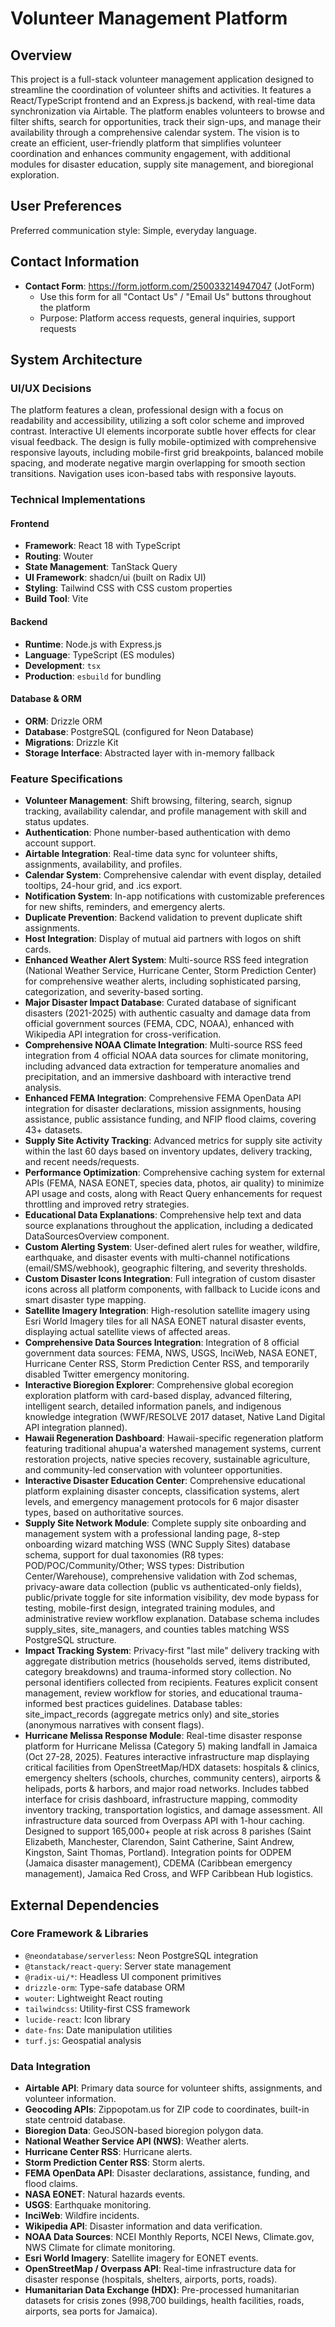 # Volunteer Management Platform

## Overview
This project is a full-stack volunteer management application designed to streamline the coordination of volunteer shifts and activities. It features a React/TypeScript frontend and an Express.js backend, with real-time data synchronization via Airtable. The platform enables volunteers to browse and filter shifts, search for opportunities, track their sign-ups, and manage their availability through a comprehensive calendar system. The vision is to create an efficient, user-friendly platform that simplifies volunteer coordination and enhances community engagement, with additional modules for disaster education, supply site management, and bioregional exploration.

## User Preferences
Preferred communication style: Simple, everyday language.

## Contact Information
- **Contact Form**: https://form.jotform.com/250033214947047 (JotForm)
  - Use this form for all "Contact Us" / "Email Us" buttons throughout the platform
  - Purpose: Platform access requests, general inquiries, support requests

## System Architecture
### UI/UX Decisions
The platform features a clean, professional design with a focus on readability and accessibility, utilizing a soft color scheme and improved contrast. Interactive UI elements incorporate subtle hover effects for clear visual feedback. The design is fully mobile-optimized with comprehensive responsive layouts, including mobile-first grid breakpoints, balanced mobile spacing, and moderate negative margin overlapping for smooth section transitions. Navigation uses icon-based tabs with responsive layouts.

### Technical Implementations
#### Frontend
- **Framework**: React 18 with TypeScript
- **Routing**: Wouter
- **State Management**: TanStack Query
- **UI Framework**: shadcn/ui (built on Radix UI)
- **Styling**: Tailwind CSS with CSS custom properties
- **Build Tool**: Vite

#### Backend
- **Runtime**: Node.js with Express.js
- **Language**: TypeScript (ES modules)
- **Development**: `tsx`
- **Production**: `esbuild` for bundling

#### Database & ORM
- **ORM**: Drizzle ORM
- **Database**: PostgreSQL (configured for Neon Database)
- **Migrations**: Drizzle Kit
- **Storage Interface**: Abstracted layer with in-memory fallback

### Feature Specifications
- **Volunteer Management**: Shift browsing, filtering, search, signup tracking, availability calendar, and profile management with skill and status updates.
- **Authentication**: Phone number-based authentication with demo account support.
- **Airtable Integration**: Real-time data sync for volunteer shifts, assignments, availability, and profiles.
- **Calendar System**: Comprehensive calendar with event display, detailed tooltips, 24-hour grid, and .ics export.
- **Notification System**: In-app notifications with customizable preferences for new shifts, reminders, and emergency alerts.
- **Duplicate Prevention**: Backend validation to prevent duplicate shift assignments.
- **Host Integration**: Display of mutual aid partners with logos on shift cards.
- **Enhanced Weather Alert System**: Multi-source RSS feed integration (National Weather Service, Hurricane Center, Storm Prediction Center) for comprehensive weather alerts, including sophisticated parsing, categorization, and severity-based sorting.
- **Major Disaster Impact Database**: Curated database of significant disasters (2021-2025) with authentic casualty and damage data from official government sources (FEMA, CDC, NOAA), enhanced with Wikipedia API integration for cross-verification.
- **Comprehensive NOAA Climate Integration**: Multi-source RSS feed integration from 4 official NOAA data sources for climate monitoring, including advanced data extraction for temperature anomalies and precipitation, and an immersive dashboard with interactive trend analysis.
- **Enhanced FEMA Integration**: Comprehensive FEMA OpenData API integration for disaster declarations, mission assignments, housing assistance, public assistance funding, and NFIP flood claims, covering 43+ datasets.
- **Supply Site Activity Tracking**: Advanced metrics for supply site activity within the last 60 days based on inventory updates, delivery tracking, and recent needs/requests.
- **Performance Optimization**: Comprehensive caching system for external APIs (FEMA, NASA EONET, species data, photos, air quality) to minimize API usage and costs, along with React Query enhancements for request throttling and improved retry strategies.
- **Educational Data Explanations**: Comprehensive help text and data source explanations throughout the application, including a dedicated DataSourcesOverview component.
- **Custom Alerting System**: User-defined alert rules for weather, wildfire, earthquake, and disaster events with multi-channel notifications (email/SMS/webhook), geographic filtering, and severity thresholds.
- **Custom Disaster Icons Integration**: Full integration of custom disaster icons across all platform components, with fallback to Lucide icons and smart disaster type mapping.
- **Satellite Imagery Integration**: High-resolution satellite imagery using Esri World Imagery tiles for all NASA EONET natural disaster events, displaying actual satellite views of affected areas.
- **Comprehensive Data Sources Integration**: Integration of 8 official government data sources: FEMA, NWS, USGS, InciWeb, NASA EONET, Hurricane Center RSS, Storm Prediction Center RSS, and temporarily disabled Twitter emergency monitoring.
- **Interactive Bioregion Explorer**: Comprehensive global ecoregion exploration platform with card-based display, advanced filtering, intelligent search, detailed information panels, and indigenous knowledge integration (WWF/RESOLVE 2017 dataset, Native Land Digital API integration planned).
- **Hawaii Regeneration Dashboard**: Hawaii-specific regeneration platform featuring traditional ahupua'a watershed management systems, current restoration projects, native species recovery, sustainable agriculture, and community-led conservation with volunteer opportunities.
- **Interactive Disaster Education Center**: Comprehensive educational platform explaining disaster concepts, classification systems, alert levels, and emergency management protocols for 6 major disaster types, based on authoritative sources.
- **Supply Site Network Module**: Complete supply site onboarding and management system with a professional landing page, 8-step onboarding wizard matching WSS (WNC Supply Sites) database schema, support for dual taxonomies (R8 types: POD/POC/Community/Other; WSS types: Distribution Center/Warehouse), comprehensive validation with Zod schemas, privacy-aware data collection (public vs authenticated-only fields), public/private toggle for site information visibility, dev mode bypass for testing, mobile-first design, integrated training modules, and administrative review workflow explanation. Database schema includes supply_sites, site_managers, and counties tables matching WSS PostgreSQL structure.
- **Impact Tracking System**: Privacy-first "last mile" delivery tracking with aggregate distribution metrics (households served, items distributed, category breakdowns) and trauma-informed story collection. No personal identifiers collected from recipients. Features explicit consent management, review workflow for stories, and educational trauma-informed best practices guidelines. Database tables: site_impact_records (aggregate metrics only) and site_stories (anonymous narratives with consent flags).
- **Hurricane Melissa Response Module**: Real-time disaster response platform for Hurricane Melissa (Category 5) making landfall in Jamaica (Oct 27-28, 2025). Features interactive infrastructure map displaying critical facilities from OpenStreetMap/HDX datasets: hospitals & clinics, emergency shelters (schools, churches, community centers), airports & helipads, ports & harbors, and major road networks. Includes tabbed interface for crisis dashboard, infrastructure mapping, commodity inventory tracking, transportation logistics, and damage assessment. All infrastructure data sourced from Overpass API with 1-hour caching. Designed to support 165,000+ people at risk across 8 parishes (Saint Elizabeth, Manchester, Clarendon, Saint Catherine, Saint Andrew, Kingston, Saint Thomas, Portland). Integration points for ODPEM (Jamaica disaster management), CDEMA (Caribbean emergency management), Jamaica Red Cross, and WFP Caribbean Hub logistics.

## External Dependencies
### Core Framework & Libraries
- `@neondatabase/serverless`: Neon PostgreSQL integration
- `@tanstack/react-query`: Server state management
- `@radix-ui/*`: Headless UI component primitives
- `drizzle-orm`: Type-safe database ORM
- `wouter`: Lightweight React routing
- `tailwindcss`: Utility-first CSS framework
- `lucide-react`: Icon library
- `date-fns`: Date manipulation utilities
- `turf.js`: Geospatial analysis

### Data Integration
- **Airtable API**: Primary data source for volunteer shifts, assignments, and volunteer information.
- **Geocoding APIs**: Zippopotam.us for ZIP code to coordinates, built-in state centroid database.
- **Bioregion Data**: GeoJSON-based bioregion polygon data.
- **National Weather Service API (NWS)**: Weather alerts.
- **Hurricane Center RSS**: Hurricane alerts.
- **Storm Prediction Center RSS**: Storm alerts.
- **FEMA OpenData API**: Disaster declarations, assistance, funding, and flood claims.
- **NASA EONET**: Natural hazards events.
- **USGS**: Earthquake monitoring.
- **InciWeb**: Wildfire incidents.
- **Wikipedia API**: Disaster information and data verification.
- **NOAA Data Sources**: NCEI Monthly Reports, NCEI News, Climate.gov, NWS Climate for climate monitoring.
- **Esri World Imagery**: Satellite imagery for EONET events.
- **OpenStreetMap / Overpass API**: Real-time infrastructure data for disaster response (hospitals, shelters, airports, ports, roads).
- **Humanitarian Data Exchange (HDX)**: Pre-processed humanitarian datasets for crisis zones (998,700 buildings, health facilities, roads, airports, sea ports for Jamaica).